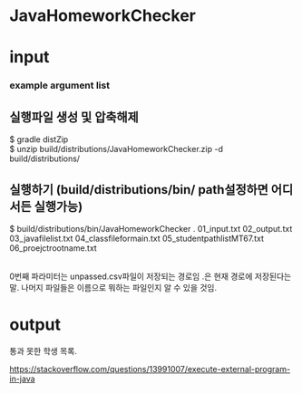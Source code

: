 # JavaHomeworkChecker
<h1>input</h1>

<h3>example argument list</h3>

## 실행파일 생성 및 압축해제
$ gradle distZip </br>
$ unzip build/distributions/JavaHomeworkChecker.zip -d build/distributions/ </br>

## 실행하기 (build/distributions/bin/ path설정하면 어디서든 실행가능)
$ build/distributions/bin/JavaHomeworkChecker . 01_input.txt 02_output.txt 03_javafilelist.txt 04_classfileformain.txt 05_studentpathlistMT67.txt 06_proejctrootname.txt

</br>
0번째 파라미터는 unpassed.csv파일이 저장되는 경로임 .은 현재 경로에 저장된다는 말. 나머지 파일들은 이름으로 뭐하는 파일인지 알 수 있을 것임.


<h1>output</h1>

통과 못한 학생 목록.

https://stackoverflow.com/questions/13991007/execute-external-program-in-java
